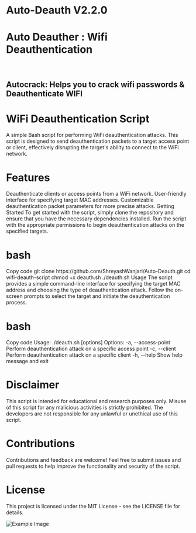 # Auto-Deauth V2.2.0

<h1>Auto Deauther : Wifi Deauthentication </h1>


<br>
<h2>Autocrack: Helps you to crack wifi passwords &amp; Deauthenticate WIFI</h2>
<h1>WiFi Deauthentication Script</h1>
A simple Bash script for performing WiFi deauthentication attacks. This script is designed to send deauthentication packets to a target access point or client, effectively disrupting the target's ability to connect to the WiFi network.

<h1>Features</h1>
Deauthenticate clients or access points from a WiFi network.
User-friendly interface for specifying target MAC addresses.
Customizable deauthentication packet parameters for more precise attacks.
Getting Started
To get started with the script, simply clone the repository and ensure that you have the necessary dependencies installed. Run the script with the appropriate permissions to begin deauthentication attacks on the specified targets.

<h1>bash</h1>
Copy code
git clone https://github.com/ShreyashWanjari/Auto-Deauth.git
cd wifi-deauth-script
chmod +x deauth.sh
./deauth.sh
Usage
The script provides a simple command-line interface for specifying the target MAC address and choosing the type of deauthentication attack. Follow the on-screen prompts to select the target and initiate the deauthentication process.

<h1>bash</h1>
Copy code
Usage: ./deauth.sh [options]
Options:
  -a, --access-point  Perform deauthentication attack on a specific access point
  -c, --client        Perform deauthentication attack on a specific client
  -h, --help          Show help message and exit
<h1>Disclaimer</h1>
This script is intended for educational and research purposes only. Misuse of this script for any malicious activities is strictly prohibited. The developers are not responsible for any unlawful or unethical use of this script.

<h1>Contributions</h1>
Contributions and feedback are welcome! Feel free to submit issues and pull requests to help improve the functionality and security of the script.

<h1>License</h1>
This project is licensed under the MIT License - see the LICENSE file for details.


![Example Image](images/img.png)






